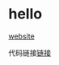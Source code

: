 # hello
[website](https://spider-gitee.github.io)

代码链接[链接](https://gitee.com/liu-qiyuan-jason/spider.git)
